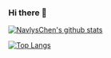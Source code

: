 ### Hi there 👋
[![NavlysChen's github stats](https://github-readme-stats.vercel.app/api?username=NavlysChen&show_icons=true&include_all_commits=true&theme=vue)](https://github.com/NavlysChen/github-readme-stats)

[![Top Langs](https://github-readme-stats.vercel.app/api/top-langs/?username=NavlysChen&show_icons=true&include_all_commits=true&theme=vue)](https://github.com/NavlysChen/github-readme-stats)

<!--
[![ReadMe Card](https://github-readme-stats.vercel.app/api/pin/?username=NavlysChen&repo=android_device_xiaomi_sirius&show_icons=true&include_all_commits=true&theme=vue)](https://github.com/NavlysChen/android_device_xiaomi_sirius)
[![ReadMe Card](https://github-readme-stats.vercel.app/api/pin/?username=NavlysChen&repo=android_device_xiaomi_sdm710-common&show_icons=true&include_all_commits=true&theme=vue)](https://github.com/NavlysChen/android_device_xiaomi_sdm710-common)
[![ReadMe Card](https://github-readme-stats.vercel.app/api/pin/?username=NavlysChen&repo=android_kernel_xiaomi_sdm710&show_icons=true&include_all_commits=true&theme=vue)](https://github.com/NavlysChen/android_kernel_xiaomi_sdm710)
[![ReadMe Card](https://github-readme-stats.vercel.app/api/pin/?username=NavlysChen&repo=proprietary_vendor_xiaomi&show_icons=true&include_all_commits=true&theme=vue)](https://github.com/NavlysChen/proprietary_vendor_xiaomi)
-->

<!--
**NavlysChen/NavlysCHen** is a ✨ _special_ ✨ repository because its `README.md` (this file) appears on your GitHub profile.

Here are some ideas to get you started:

- 🔭 I’m currently working on ...
- 🌱 I’m currently learning ...
- 👯 I’m looking to collaborate on ...
- 🤔 I’m looking for help with ...
- 💬 Ask me about ...
- 📫 How to reach me: ...
- 😄 Pronouns: ...
- ⚡ Fun fact: ...
-->
